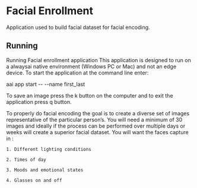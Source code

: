 # Facial Enrollment
Application used to build facial dataset for facial encoding.


## Running
Running Facial enrollment application
This application is designed to run on a alwaysai native environment
(Windows PC or Mac) and not an edge device. To start the application at the
command line enter:

aai app start -- --name first_last

To save an image press the k button on the computer and to exit the application
press q button.

To properly do facial encoding the goal is to create a diverse set of images
representative of the particular person’s.  You will need a minimum of 30
images and ideally if the process can be performed over multiple days or weeks
will create a superior  facial dataset.  You will want the faces capture in :

    1. Different lighting conditions

    2. Times of day

    3. Moods and emotional states

    4. Glasses on and off
